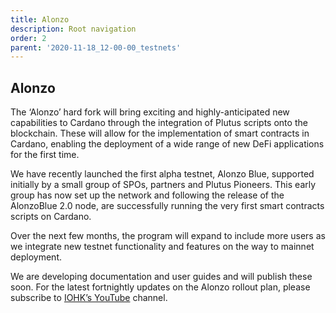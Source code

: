 ```yaml
---
title: Alonzo
description: Root navigation
order: 2
parent: '2020-11-18_12-00-00_testnets'
---
```


## Alonzo

The ‘Alonzo’ hard fork will bring exciting and highly-anticipated new capabilities to Cardano through the integration of Plutus scripts onto the blockchain. These will allow for the implementation of smart contracts in Cardano, enabling the deployment of a wide range of new DeFi applications for the first time. 

We have recently launched the first alpha testnet, Alonzo Blue, supported initially by a small group of SPOs, partners and Plutus Pioneers. This early group has now set up the network and following the release of the AlonzoBlue 2.0 node, are successfully running the very first smart contracts scripts on Cardano.

Over the next few months, the program will expand to include more users as we integrate new testnet functionality and features on the way to mainnet deployment.

We are developing documentation and user guides and will publish these soon. For the latest fortnightly updates on the Alonzo rollout plan, please subscribe to [IOHK’s YouTube](https://www.youtube.com/channel/UCBJ0p9aCW-W82TwNM-z3V2w) channel.
